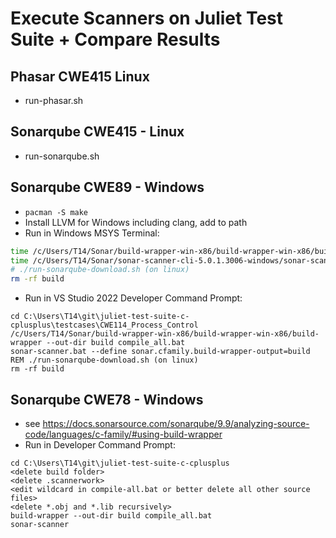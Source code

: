 # Execute Scanners on Juliet Test Suite + Compare Results

## Phasar CWE415 Linux
* run-phasar.sh

## Sonarqube CWE415 - Linux
* run-sonarqube.sh

## Sonarqube CWE89 - Windows
* `pacman -S make`
* Install LLVM for Windows including clang, add to path
* Run in Windows MSYS Terminal:
```bash
time /c/Users/T14/Sonar/build-wrapper-win-x86/build-wrapper-win-x86/build-wrapper --out-dir build make
time /c/Users/T14/Sonar/sonar-scanner-cli-5.0.1.3006-windows/sonar-scanner-5.0.1.3006-windows/bin/sonar-scanner.bat --define sonar.cfamily.build-wrapper-output=build
# ./run-sonarqube-download.sh (on linux)
rm -rf build
```
* Run in VS Studio 2022 Developer Command Prompt:
```batch
cd C:\Users\T14\git\juliet-test-suite-c-cplusplus\testcases\CWE114_Process_Control
/c/Users/T14/Sonar/build-wrapper-win-x86/build-wrapper-win-x86/build-wrapper --out-dir build compile_all.bat
sonar-scanner.bat --define sonar.cfamily.build-wrapper-output=build
REM ./run-sonarqube-download.sh (on linux)
rm -rf build
```

## Sonarqube CWE78 - Windows
* see https://docs.sonarsource.com/sonarqube/9.9/analyzing-source-code/languages/c-family/#using-build-wrapper
* Run in Developer Command Prompt:
```batch
cd C:\Users\T14\git\juliet-test-suite-c-cplusplus
<delete build folder>
<delete .scannerwork>
<edit wildcard in compile-all.bat or better delete all other source files>
<delete *.obj and *.lib recursively>
build-wrapper --out-dir build compile_all.bat
sonar-scanner
```